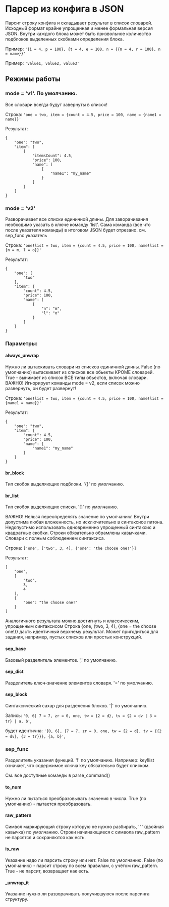 # Парсер из конфига в JSON
Парсит строку конфига и складывает результат в список словарей.
Исходный формат крайне упрощенная и менее формальная версия JSON.
Внутри каждого блока может быть призвольное количество подблоков выделенных
скобками определения блока.

Пример: ```'{i = 4, p = 100}, {t = 4, e = 100, n = {{m = 4, r = 100}, n = name}}'```

Пример: ```'value1, value2, value3'```

## Режимы работы

### mode = 'v1'. По умолчанию.
Все словари всегда будут завернуты в список!

Строка: ```'one = two, item = {count = 4.5, price = 100, name = {name1 = name}}'```

Результат:
```
{
    "one": "two",
    "item": [
        {
            "itemsCount": 4.5,
            "price": 100,
            "name": [
                {
                    "name1": "my_name"
                }
            ]
        }
    ]
}
```
### mode = 'v2'
Разворачивает все списки единичной длины.
Для заворачивания необходимо указать в ключе команду 'list'.
Сама команда (все что после указателя команды) в итоговом JSON будет отрезано.
см. sep_func указатель

Строка: ```'one!list = two, item = {сount = 4.5, price = 100, name!list = {n = m, l = o}}'```

Результат:
```
{
    "one": [
        "two"
    ],
    "item": {
        "count": 4.5,
        "price": 100,
        "name": [
            {
                "n": "m",
                "l": "o"
            }
        ]
    }
}
```
### Параметры:

#### always_unwrap
Нужно ли вытаскивать словари из списков единичной длины.
False (по умолчанию) вытаскивает из списков все обьекты КРОМЕ словарей.
True - вынимает из список ВСЕ типы обьектов, включая словари.
ВАЖНО! Игнорирует команды mode = v2, если список можно развернуть, он будет развернут!

Строка: ```'one!list = two, item = {count = 4.5, price = 100, name!list = {name1 = name}}'```

Результат:
```
{
    "one": "two",
    "item": {
        "count": 4.5,
        "price": 100,
        "name": {
            "name1": "my_name"
        }
    }
}
```
#### br_block
Тип скобок выделяющих подблоки. '{}' по умолчанию.

#### br_list
Тип скобок выделяющих списки. '[]' по умолчанию.

ВАЖНО! Нельзя переопределять значение по умолчанию!
Внутри допустима любая вложенность, но исключительно в синтаксисе питона.
Недопустимо использовать одновременно упрощенный синтаксис и квадратные скобки.
Строки обязательно обрамлены кавычками. Словари с полным соблюдением синтаксиса.

Строка: ```['one', ['two', 3, 4], {'one': 'the choose one!'}]```

Результат:
```
[
    "one",
    [
        "two",
        3,
        4
    ],
    {
        "one": "the choose one!"
    }
]
```
Аналогичного результата можно достигнуть и классическим, упрощенным синтаксисом
Строка {one, {two, 3, 4}, {one = the choose one!}} дасть идентичный верхнему результат.
Может пригодиться для задания, например, пустых списков или простых конструкций.

#### sep_base
Базовый разделитель элементов. ',' по умолчанию.

#### sep_dict
Разделитель ключ-значение элементов словаря. '=' по умолчанию.

#### sep_block
Синтаксический сахар для разделения блоков. '|' по умолчанию.

Запись: ```'0, 6| 7 = 7, zr = 0, one, tw = {2 = d}, tv = {2 = dv | 3 = tr} | a, b'```,

будет идентична: ```'{0, 6}, {7 = 7, zr = 0, one, tw = {2 = d}, tv = {{2 = dv}, {3 = tr}}}, {a, b}'```,

### sep_func
Разделитель указания функций. '!' по умолчанию.
Например: key!list означает, что содержимое ключа key обязательно будет списком.

См. все доступные команды в parse_command()

#### to_num
Нужно ли пытаться преобразовывать значения в числа.
True (по умолчанию) - пытается преобразовать.

#### raw_pattern
Символ маркирующий строку которую не нужно разбирать,
'"' (двойная кавычка) по умолчанию.
Строки начинающиеся с символа raw_pattern не парсятся и сохраняются как есть.

#### is_raw
Указание надо ли парсить строку или нет. False по умолчанию.
False (по умолчанию) - парсит строку по всем правилам, с учётом raw_pattern.
True - не парсит, возвращает как есть.

#### _unwrap_it
Указание нужно ли разворачивать получившуюся после парсинга структуру.
